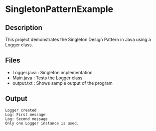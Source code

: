 # SingletonPatternExample

## Description
This project demonstrates the Singleton Design Pattern in Java using a Logger class.

## Files
- Logger.java : Singleton implementation
- Main.java : Tests the Logger class
- output.txt : Shows sample output of the program

## Output
```
Logger created
Log: First message
Log: Second message
Only one Logger instance is used.
```